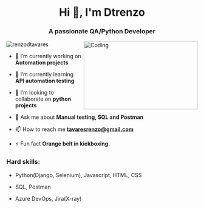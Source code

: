 <h1 align="center">Hi 👋, I'm Dtrenzo</h1>
<h3 align="center">A passionate QA/Python Developer</h3>

<img align="right" alt="Coding" width="300" height="180"  src="https://media4.giphy.com/media/zOvBKUUEERdNm/giphy.gif?cid=790b76114ec8a752ff2b8459d4e7b4994c7eeb372616807a&rid=giphy.gif&ct=g">

<p align="left"> <img src="https://komarev.com/ghpvc/?username=renzodtavares&label=Profile%20views&color=0e75b6&style=flat" alt="renzodtavares" /> </p>

- 🔭 I’m currently working on **Automation projects**

- 🌱 I’m currently learning **API automation testing**

- 👯 I’m looking to collaborate on **python projects**

- 💬 Ask me about **Manual testing, SQL and Postman**

- 📫 How to reach me **tavaresrenzo@gmail.com**
  
- ⚡ Fun fact **Orange belt in kickboxing.**

<h3>Hard skills:</h3>

- Python(Django, Selenium), Javascript, HTML, CSS

- SQL, Postman

- Azure DevOps, Jira(X-ray)

